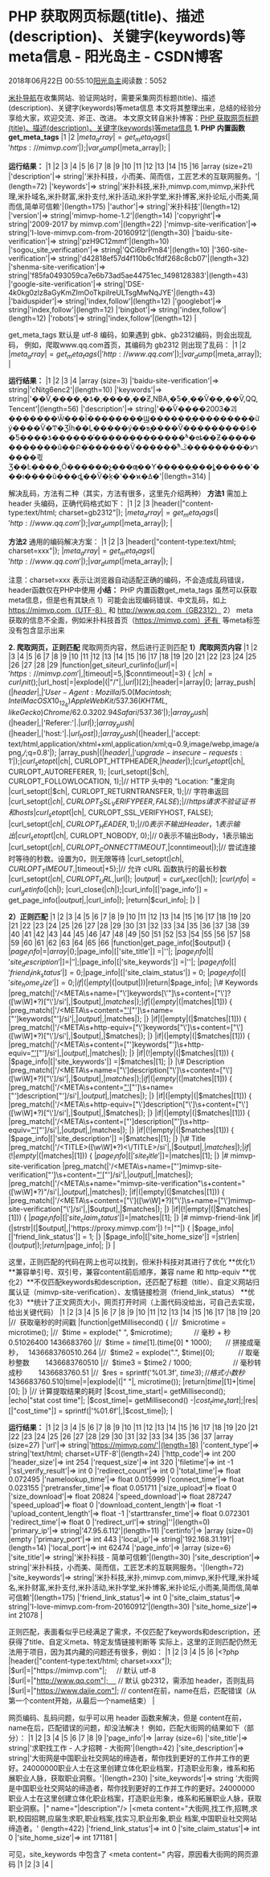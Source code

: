 
# PHP 获取网页标题(title)、描述(description)、关键字(keywords)等meta信息 - 阳光岛主 - CSDN博客

2018年06月22日 00:55:10[阳光岛主](https://me.csdn.net/sunboy_2050)阅读数：5052


[米扑导航](https://site.mimvp.com)在收集网站、验证网站时，需要采集网页标题(title)、描述(description)、关键字(keywords)等meta信息
本文将其整理出来，总结的经验分享给大家，欢迎交流、斧正、改进。
本文原文转自米扑博客：[PHP 获取网页标题(title)、描述(description)、关键字(keywords)等meta信息](https://blog.mimvp.com/article/23089.html)
**1. PHP 内置函数 get_meta_tags**
|1
|2
|$meta_array|= get_meta_tags(|'https://mimvp.com'|);
|var_dump(|$meta_array|);
|

**运行结果：**
|1
|2
|3
|4
|5
|6
|7
|8
|9
|10
|11
|12
|13
|14
|15
|16
|array (size=21)
|'description'|=> string|'米扑科技，小而美、简而信，工匠艺术的互联网服务。'|(length=72)
|'keywords'|=> string|'米扑科技,米扑,mimvp.com,mimvp,米扑代理,米扑域名,米扑财富,米扑支付,米扑活动,米扑学堂,米扑博客,米扑论坛,小而美,简而信,简单可信赖'|(length=175)
|'author'|=> string|'米扑科技'|(length=12)
|'version'|=> string|'mimvp-home-1.2'|(length=14)
|'copyright'|=> string|'2009-2017 by mimvp.com'|(length=22)
|'mimvp-site-verification'|=> string|'I-love-mimvp.com-from-20160912'|(length=30)
|'baidu-site-verification'|=> string|'pzH9C12mmf'|(length=10)
|'sogou_site_verification'|=> string|'QCi6brPm84'|(length=10)
|'360-site-verification'|=> string|'d42818ef57d4f110b6c1fdf268c8cb07'|(length=32)
|'shenma-site-verification'|=> string|'f85fa0493059ca7e6b73ad5ae44751ec_1498128383'|(length=43)
|'google-site-verification'|=> string|'DSE-4k0kg0zlz8aGyKmZImOoTkpiIreULTsgMwNqJYE'|(length=43)
|'baiduspider'|=> string|'index,follow'|(length=12)
|'googlebot'|=> string|'index,follow'|(length=12)
|'bingbot'|=> string|'index,follow'|(length=12)
|'robots'|=> string|'index,follow'|(length=12)
|

get_meta_tags 默认是 utf-8 编码，如果遇到 gbk、gb2312编码，则会出现乱码，
例如，爬取www.qq.com首页，其编码为 gb2312 则出现了乱码：
|1
|2
|$meta_array|= get_meta_tags(|'http://www.qq.com'|);
|var_dump(|$meta_array|);
|

**运行结果：**
|1
|2
|3
|4
|array (size=3)
|'baidu-site-verification'|=> string|'cNitg6enc2'|(length=10)
|'keywords'|=> string|'��Ѷ,����,�ƾ�,����,��Ƶ,NBA,�Ƽ�,��Ѷ��,��Ѷ,QQ,Tencent'|(length=56)
|'description'|=> string|'��Ѷ����2003�괴�������Ѿ���Ϊ��������Ϣ������ֱ���������ữý����Ѷ�Ͳ�ƷΪһ��Ļ�����ý��ƽ̨����Ѷ���������š��Ƽ����ƾ������֡�������������ʱ�еȶ��Ƶ������������û��Բ�ͬ������Ѷ������ͬʱרע��ͬ�������ݣ����쾫Ʒ��Ŀ����˳Ӧ������չ���ƣ��Ƴ�����ֱ���ȴ�����ʽ���ı����û���ȡ��Ѷ�ķ�ʽ��ϰ�ߡ�'|(length=314)
|

解决乱码，方法有二种（其实，方法有很多，这里先介绍两种）
**方法1**
需加上 header 头编码，正确代码格式如下：
|1
|2
|3
|header(|"content-type:text/html; charset=gb2312"|);
|$meta_array|= get_meta_tags(|'http://www.qq.com'|);
|var_dump(|$meta_array|);
|

**方法2**
通用的编码解决方案：
|1
|2
|3
|header(|"content-type:text/html; charset=xxx"|);
|$meta_array|= get_meta_tags(|'http://www.qq.com'|);
|var_dump(|$meta_array|);
|

注意：charset=xxx 表示让浏览器自动适配正确的编码，不会造成乱码错误，header函数仅在PHP中使用
**小结：**
PHP 内置函数get_meta_tags 虽然可以获取meta信息，但是也有其缺点
1）可能会出现编码错误、中文乱码，如上 https://mimvp.com（UTF-8） 和 http://www.qq.com（GB2312）
2） meta 获取的信息不全面，例如米扑科技首页（https://mimvp.com）还有 <meta charset="utf-8"> 等meta标签没有包含显示出来

**2. 爬取网页，正则匹配**
爬取网页内容，然后进行正则匹配
**1）爬取网页内容**
|1
|2
|3
|4
|5
|6
|7
|8
|9
|10
|11
|12
|13
|14
|15
|16
|17
|18
|19
|20
|21
|22
|23
|24
|25
|26
|27
|28
|29
|function|get_siteurl_curlinfo(|$url|=|'https://mimvp.com'|,|$timeout|=5,|$conntimeout|=3) {
|$ch|= curl_init();
|$url_host|=|explode|(|"/"|,|$url|)[2];
|$header|=|array|();
|array_push|(|$header|,|'User-Agent: Mozilla/5.0 (Macintosh; Intel Mac OS X 10_12_6) AppleWebKit/537.36 (KHTML, like Gecko) Chrome/62.0.3202.94 Safari/537.36'|);
|array_push|(|$header|,|'Referer:'|.|$url|);
|array_push|(|$header|,|'host:'|.|$url_host|);
|array_push|(|$header|,|'accept:  text/html,application/xhtml+xml,application/xml;q=0.9,image/webp,image/apng,*/*;q=0.8'|);
|array_push|(|$header|,|'upgrade-insecure-requests:1'|);
|curl_setopt(|$ch|, CURLOPT_HTTPHEADER,|$header|);
|curl_setopt(|$ch|, CURLOPT_AUTOREFERER, 1);
|curl_setopt(|$ch|, CURLOPT_FOLLOWLOCATION, 1);|// HTTP 头中的 "Location: "重定向
|curl_setopt(|$ch|, CURLOPT_RETURNTRANSFER, 1);|// 字符串返回
|curl_setopt(|$ch|, CURLOPT_SSL_VERIFYPEER, FALSE);|// https请求 不验证证书和hosts
|curl_setopt(|$ch|, CURLOPT_SSL_VERIFYHOST, FALSE);
|curl_setopt(|$ch|, CURLOPT_HEADER, 1);|// 0表示不输出Header，1表示输出
|curl_setopt(|$ch|, CURLOPT_NOBODY, 0);|// 0表示不输出Body，1表示输出
|curl_setopt(|$ch|, CURLOPT_CONNECTTIMEOUT,|$conntimeout|);|// 尝试连接时等待的秒数。设置为0，则无限等待
|curl_setopt(|$ch|, CURLOPT_TIMEOUT,|$timeout|+5);|// 允许 cURL 函数执行的最长秒数
|curl_setopt(|$ch|, CURLOPT_URL,|$url|);
|$output|= curl_exec(|$ch|);
|$curl_info|= curl_getinfo(|$ch|);
|curl_close(|$ch|);
|$curl_info|[|'page_info'|] = get_page_info(|$output|,|$curl_info|);
|return|$curl_info|;
|}
|

**2）正则匹配**
|1
|2
|3
|4
|5
|6
|7
|8
|9
|10
|11
|12
|13
|14
|15
|16
|17
|18
|19
|20
|21
|22
|23
|24
|25
|26
|27
|28
|29
|30
|31
|32
|33
|34
|35
|36
|37
|38
|39
|40
|41
|42
|43
|44
|45
|46
|47
|48
|49
|50
|51
|52
|53
|54
|55
|56
|57
|58
|59
|60
|61
|62
|63
|64
|65
|66
|function|get_page_info(|$output|) {
|$page_info|=|array|();
|$page_info|[|'site_title'|] =|''|;
|$page_info|[|'site_description'|] =|''|;
|$page_info|[|'site_keywords'|] =|''|;
|$page_info|[|'friend_link_status'|] = 0;
|$page_info|[|'site_claim_status'|] = 0;
|$page_info|[|'site_home_size'|] = 0;
|if|(|empty|(|$output|))|return|$page_info|;
|\# Keywords
|preg_match(|'/<META\s+name=["\']keywords[\'"]\s+content=["\']?([\w\W]*?)["\']/si'|,|$output|,|$matches|);
|if|(|empty|(|$matches|[1])) {
|preg_match(|'/<META\s+content=["\']([\w\W]*?)["\']\s+name=["\']keywords["\']/si'|,|$output|,|$matches|);
|}
|if|(|empty|(|$matches|[1])) {
|preg_match(|'/<META\s+http-equiv=["\']keywords["\']\s+content=["\']([\w\W]*?)["\']/si'|,|$output|,|$matches|);
|}
|if|(|empty|(|$matches|[1])) {
|preg_match(|'/<META\s+content=["\']keywords["\']\s+http-equiv=["\']([\w\W]*?)["\']/si'|,|$output|,|$matches|);
|}
|if|(!|empty|(|$matches|[1])) {
|$page_info|[|'site_keywords'|] =|$matches|[1];
|}
|\# Description
|preg_match(|'/<META\s+name=["\']description["\']\s+content=["\']([\w\W]*?)["\']/si'|,|$output|,|$matches|);
|if|(|empty|(|$matches|[1])) {
|preg_match(|'/<META\s+content=["\']([\w\W]*?)["\']\s+name=["\']description["\']/si'|,|$output|,|$matches|);
|}
|if|(|empty|(|$matches|[1])) {
|preg_match(|'/<META\s+http-equiv=["\']description["\']\s+content=["\']([\w\W]*?)["\']/si'|,|$output|,|$matches|);
|}
|if|(|empty|(|$matches|[1])) {
|preg_match(|'/<META\s+content=["\']description["\']\s+http-equiv=["\']([\w\W]*?)["\']/si'|,|$output|,|$matches|);
|}
|if|(!|empty|(|$matches|[1])) {
|$page_info|[|'site_description'|] =|$matches|[1];
|}
|\# Title
|preg_match(|'/<TITLE>([\w\W]*?)<\/TITLE>/si'|,|$output|,|$matches|);
|if|(!|empty|(|$matches|[1])) {
|$page_info|[|'site_title'|] =|$matches|[1];
|}
|\# mimvp-site-verification
|preg_match(|'/<META\s+name=["\']mimvp-site-verification["\']\s+content=["\']([\w\W]*?)["\']/si'|,|$output|,|$matches|);
|preg_match(|'/<META\s+name="mimvp-site-verification"\s+content="([\w\W]*?)"/si'|,|$output|,|$matches|);
|if|(|empty|(|$matches|[1])) {
|preg_match(|'/<META\s+content=["\']([\w\W]*?)["\']\s+name=["\']mimvp-site-verification["\']/si'|,|$output|,|$matches|);
|}
|if|(!|empty|(|$matches|[1])) {
|$page_info|[|'site_claim_status'|] =|$matches|[1];
|}
|\# mimvp-friend-link
|if|(|strstr|(|$output|,|'https://proxy.mimvp.com'|) !=|""|) {
|$page_info|[|'friend_link_status'|] = 1;
|}
|$page_info|[|'site_home_size'|] =|strlen|(|$output|);
|return|$page_info|;
|}
|

这里，正则匹配的代码在网上也可以找到，但米扑科技对其进行了优化
**优化1）**兼容单引号、双引号，兼容content前后顺序，兼容 name 和 http-equiv
**优化2）**不仅匹配keywords和description，还匹配了标题（title）、自定义网站归属认证（mimvp-site-verification）、友情链接检测（friend_link_status）
**优化3）**统计了正文网页大小，网页打开时间（上面代码没给出，可自己去实现，给出关键代码）
|1
|2
|3
|4
|5
|6
|7
|8
|9
|10
|11
|12
|13
|14
|15
|16
|17
|18
|19
|20
|//  获取毫秒的时间戳
|function|getMillisecond() {
|//  $microtime = microtime();
|//  $time = explode(" ", $microtime);           // 毫秒 + 秒   0.51026400 1436683760
|//  $time = $time[1] . ($time[0] * 1000);       // 拼接成毫秒，   1436683760510.264
|//  $time2 = explode(".", $time)[0];            // 取毫秒整数        1436683760510
|//  $time3 = $time2 / 1000;                     // 毫秒转成秒        1436683760.51
|//  $res = sprintf('%01.3f', $time3);           // 格式小数秒        1436683760.510
|$time|=|explode|(|" "|, microtime());
|return|$time|[1] +|$time|[0];
|}
|// 计算提取结果的耗时
|$cost_time_start|= getMillisecond();
|echo|"stat cost time"|;
|$cost_time|= getMillisecond() -|$cost_time_start|;
|$res|[|"cost_time"|] = sprintf(|'%01.6f'|,|$cost_time|);
|

**运行结果：**
|1
|2
|3
|4
|5
|6
|7
|8
|9
|10
|11
|12
|13
|14
|15
|16
|17
|18
|19
|20
|21
|22
|23
|24
|25
|26
|27
|28
|29
|30
|31
|32
|33
|34
|35
|36
|37
|array (size=27)
|'url'|=> string|'https://mimvp.com/'|(length=18)
|'content_type'|=> string|'text/html; charset=UTF-8'|(length=24)
|'http_code'|=> int 200
|'header_size'|=> int 254
|'request_size'|=> int 320
|'filetime'|=> int -1
|'ssl_verify_result'|=> int 0
|'redirect_count'|=> int 0
|'total_time'|=> float 0.072495
|'namelookup_time'|=> float 0.015999
|'connect_time'|=> float 0.023155
|'pretransfer_time'|=> float 0.051711
|'size_upload'|=> float 0
|'size_download'|=> float 20824
|'speed_download'|=> float 287247
|'speed_upload'|=> float 0
|'download_content_length'|=> float -1
|'upload_content_length'|=> float -1
|'starttransfer_time'|=> float 0.072301
|'redirect_time'|=> float 0
|'redirect_url'|=> string|''|(length=0)
|'primary_ip'|=> string|'47.95.6.112'|(length=11)
|'certinfo'|=>
|array (size=0)
|empty
|'primary_port'|=> int 443
|'local_ip'|=> string|'192.168.31.191'|(length=14)
|'local_port'|=> int 62474
|'page_info'|=>
|array (size=6)
|'site_title'|=> string|'米扑科技 - 简单可信赖'|(length=30)
|'site_description'|=> string|'米扑科技，小而美、简而信，工匠艺术的互联网服务。'|(length=72)
|'site_keywords'|=> string|'米扑科技,米扑,mimvp.com,mimvp,米扑代理,米扑域名,米扑财富,米扑支付,米扑活动,米扑学堂,米扑博客,米扑论坛,小而美,简而信,简单可信赖'|(length=175)
|'friend_link_status'|=> int 0
|'site_claim_status'|=> string|'I-love-mimvp.com-from-20160912'|(length=30)
|'site_home_size'|=> int 21078
|

正则匹配，表面看似乎已经满足了需求，不仅匹配了keywords和description，还获得了title、自定义meta、特定友情链接判断等
实际上，这里的正则匹配仍然无法用于项目，因为其内藏的问题还有很多，例如：
|1
|2
|3
|4
|5
|6
|<?php
|header(|"content-type:text/html; charset=xxx"|);
|$url|=|"https://mimvp.com"|;     // 默认 utf-8
|$url|=|"http://www.qq.com"|;     // 默认 gb2312，需添加 header，否则乱码
|$url|=|"https://www.dajie.com"|; // content在前，name在后，匹配错误（从第一个content开始，从最后一个name结束）
|

网页编码、乱码问题，似乎可以用 header 函数来解决，但是 content在前，name在后，匹配错误的问题，却没法解决！
例如，匹配大街网的结果如下（部分）：
|1
|2
|3
|4
|5
|6
|7
|8
|9
|'page_info'|=>
|array (size=6)
|'site_title'|=> string|'求职找工作 - 人才招聘 - 大街网'|(length=42)
|'site_description'|=> string|'大街网是中国职业社交网站的缔造者，帮你找到更好的工作并工作的更好。24000000职业人士在这里创建立体化职业档案，打造职业形象，维系和拓展职业人脉，获取职业洞察。'|(length=230)
|'site_keywords'|=> string '大街网是中国职业社交网站的缔造者，帮你找到更好的工作并工作的更好。24000000职业人士在这里创建立体化职业档案，打造职业形象，维系和拓展职业人脉，获取职业洞察。|" name="|description"/>
|<meta content="大街网,找工作,招聘,求职,校园招聘,应届生求职,职业档案,找实习,职业形象,职业 档案,中国职业社交网站缔造者。' (length=422)
|'friend_link_status'|=> int 0
|'site_claim_status'|=> int 0
|'site_home_size'|=> int 171181
|

可见，site_keywords 中包含了 <meta content=" 内容，原因看大街网的网页源码
|1
|2
|3
|4
|<title>求职找工作 - 人才招聘 - 大街网<|/title|>
|<link rel=|"shortcut icon"|href=|"https://assets.dajieimg.com/images/favicon.ico"|/>
|<meta content=|"大街网是中国职业社交网站的缔造者，帮你找到更好的工作并工作的更好。24000000职业人士在这里创建立体化职业档案，打造职业形象，维系和拓展职业人脉，获取职业洞察。"|name=|"description"|/>
|<meta content=|"大街网,找工作,招聘,求职,校园招聘,应届生求职,职业档案,找实习,职业形象,职业 档案,中国职业社交网站缔造者。"|name=|"keywords"|/>
|

匹配出错的原因，即上文我已经在注释里说明的：content在前，name在后，匹配错误（从第一个content开始，从最后一个name结束）
这里，使用get_meta_tags('https://www.dajie.com');则不会出现上面的问题，但其无法获取标题title等meta信息
有没有更好的方法呢？既能获得正确的meta，又能获得title、自定义meta、特定字符串匹配（如友情链接）等
答案，当然是有的，但是需要自己写代码实现，且比正则匹配、get_meta_tags 的功能更加强大！

**3. 改进网页正则匹配**
前面的两个方法，并不能完全且完美的满足我们米扑科技的最基本的需求：
需求1） 正确的获取 keywords、description
需求2） 正确的获取 title、自定义meta、检测特定字符串（如友情链接）等
于是，自己动手写了
**原理思路：**
1）首先，正则匹配，获取全部的meta信息
2）然后，保存每一个meta的key和value到数组（实现了一个自己的get_meta_tags函数）
3）最后，提取 keywords和description
**优化的正则匹配代码**
|1
|2
|3
|4
|5
|6
|7
|8
|9
|10
|11
|12
|13
|14
|15
|16
|17
|18
|19
|20
|21
|22
|23
|24
|25
|26
|27
|28
|29
|30
|31
|32
|33
|34
|35
|36
|37
|38
|39
|40
|41
|42
|43
|44
|45
|46
|47
|48
|49
|50
|51
|52
|53
|54
|55
|56
|57
|58
|59
|60
|61
|62
|63
|64
|65
|66
|67
|68
|69
|70
|71
|72
|73
|74
|75
|76
|77
|78
|79
|80
|81
|82
|83
|84
|85
|86
|87
|88
|89
|90
|91
|92
|93
|function|get_page_info(|$output|,|$curl_info|=|array|()) {
|$page_info|=|array|();
|$page_info|[|'site_title'|] =|''|;
|$page_info|[|'site_description'|] =|''|;
|$page_info|[|'site_keywords'|] =|''|;
|$page_info|[|'friend_link_status'|] = 0;
|$page_info|[|'site_claim_status'|] = 0;
|$page_info|[|'site_home_size'|] = 0;
|if|(|empty|(|$output|))|return|$page_info|;
|// 获取网页编码，把非utf-8网页编码转成utf-8，防止网页出现乱码
|$meta_content_type|=|''|;
|if|(isset(|$curl_info|[|'content_type'|]) &&|strstr|(|$curl_info|[|'content_type'|],|"charset="|) !=|""|) {
|$meta_content_type|=|explode|(|"charset="|,|$curl_info|[|'content_type'|])[1];
|}
|if|(|$meta_content_type|==|''|) {
|preg_match(|'/<META\s+http-equiv="Content-Type"\s+content="([\w\W]*?)"/si'|,|$output|,|$matches|);|// 中文编码，如 http://www.qq.com
|if|(|empty|(|$matches|[1])) {
|preg_match(|'/<META\s+content="([\w\W]*?)"\s+http-equiv="Content-Type"/si'|,|$output|,|$matches|);
|}
|if|(|empty|(|$matches|[1])) {
|preg_match(|'/<META\s+charset="([\w\W]*?)"/si'|,|$output|,|$matches|);|// 特殊字符编码，如 http://www.500.com
|}
|if|(!|empty|(|$matches|[1]) &&|strstr|(|$matches|[1],|"charset="|) !=|""|) {
|$meta_content_type|=|explode|(|"charset="|,|$matches|[1])[1];
|}
|}
|if|(!in_array(|strtolower|(|$meta_content_type|),|array|(|''|,|'utf-8'|,|'utf8'|))) {
|$output|= mb_convert_encoding(|$output|,|"utf-8"|,|$meta_content_type|);|// gbk, gb2312
|}
|// 若网页仍然有乱码，有乱码则gbk转utf-8
|if|(json_encode(|$output|) ==|''||| json_encode(|$output|) == null) {
|$output|= mb_convert_encoding(|$output|,|"utf-8"|,|'gbk'|);
|}
|$page_info|[|'site_home_size'|] =|strlen|(|$output|);
|\# Title
|preg_match(|'/<TITLE>([\w\W]*?)<\/TITLE>/si'|,|$output|,|$matches|);
|if|(!|empty|(|$matches|[1])) {
|$page_info|[|'site_title'|] =|$matches|[1];
|}
|// 正则匹配，获取全部的meta元数据
|preg_match_all(|'/<META(.*?)>/si'|,|$output|,|$matches|);
|$meta_str_array|=|$matches|[0];
|$meta_array|=|array|();
|$meta_array|[|'description'|] =|''|;
|$meta_array|[|'keywords'|] =|''|;
|foreach|(|$meta_str_array|as|$meta_str|) {
|preg_match(|'/<META\s+name="([\w\W]*?)"\s+content="([\w\W]*?)"/si'|,|$meta_str|,|$res|);
|if|(!|empty|(|$res|))|$meta_array|[|strtolower|(|$res|[1])] =|$res|[2];
|preg_match(|'/<META\s+content="([\w\W]*?)"\s+name="([\w\W]*?)"/si'|,|$meta_str|,|$res|);
|if|(!|empty|(|$res|))|$meta_array|[|strtolower|(|$res|[2])] =|$res|[1];
|preg_match(|'/<META\s+http-equiv="([\w\W]*?)"\s+content="([\w\W]*?)"/si'|,|$meta_str|,|$res|);
|if|(!|empty|(|$res|))|$meta_array|[|strtolower|(|$res|[1])] =|$res|[2];
|preg_match(|'/<META\s+content="([\w\W]*?)"\s+http-equiv="([\w\W]*?)"/si'|,|$meta_str|,|$res|);
|if|(!|empty|(|$res|))|$meta_array|[|strtolower|(|$res|[2])] =|$res|[1];
|preg_match(|'/<META\s+scheme="([\w\W]*?)"\s+content="([\w\W]*?)"/si'|,|$meta_str|,|$res|);
|if|(!|empty|(|$res|))|$meta_array|[|strtolower|(|$res|[1])] =|$res|[2];
|preg_match(|'/<META\s+content="([\w\W]*?)"\s+scheme="([\w\W]*?)"/si'|,|$meta_str|,|$res|);
|if|(!|empty|(|$res|))|$meta_array|[|strtolower|(|$res|[2])] =|$res|[1];
|}
|$page_info|[|'site_keywords'|] =|$meta_array|[|'keywords'|];
|$page_info|[|'site_description'|] =|$meta_array|[|'description'|];
|$page_info|[|'meta_array'|] =|$meta_array|;
|\# mimvp-site-verification
|preg_match(|'/<META\s+name="mimvp-site-verification"\s+content="([\w\W]*?)"/si'|,|$output|,|$matches|);
|if|(|empty|(|$matches|[1])) {
|preg_match(|'/<META\s+content="([\w\W]*?)"\s+name="mimvp-site-verification"/si'|,|$output|,|$matches|);
|}
|if|(!|empty|(|$matches|[1])) {
|$page_info|[|'site_claim_status'|] = 1;
|}
|\# mimvp-site-verification
|if|(|strstr|(|$output|,|'https://proxy.mimvp.com'|) !=|""|) {
|$page_info|[|'friend_link_status'|] = 1;
|}
|return|$page_info|;
|}
|

运行结果，解决方法1 大街网的问题：
|1
|2
|3
|4
|5
|6
|7
|8
|9
|10
|11
|12
|13
|14
|15
|16
|'page_info'|=>
|array (size=7)
|'site_title'|=> string|'求职找工作 - 人才招聘 - 大街网'|(length=42)
|'site_description'|=> string|'大街网是中国职业社交网站的缔造者，帮你找到更好的工作并工作的更好。24000000职业人士在这里创建立体化职业档案，打造职业形象，维系和拓展职业人脉，获取职业洞察。'|(length=230)
|'site_keywords'|=> string|'大街网,找工作,招聘,求职,校园招聘,应届生求职,职业档案,找实习,职业形象,职业 档案,中国职业社交网站缔造者。'|(length=149)
|'friend_link_status'|=> int 0
|'site_claim_status'|=> int 0
|'site_home_size'|=> int 171177
|'meta_array'|=>
|array (size=6)
|'description'|=> string|'大街网是中国职业社交网站的缔造者，帮你找到更好的工作并工作的更好。24000000职业人士在这里创建立体化职业档案，打造职业形象，维系和拓展职业人脉，获取职业洞察。'|(length=230)
|'keywords'|=> string|'大街网,找工作,招聘,求职,校园招聘,应届生求职,职业档案,找实习,职业形象,职业 档案,中国职业社交网站缔造者。'|(length=149)
|'referrer'|=> string|'always'|(length=6)
|'content-type'|=> string|'text/html; charset=UTF-8'|(length=24)
|'x-ua-compatible'|=> string|'ie=8'|(length=4)
|'saoatech-site-verification'|=> string|'N2Y5MzU2M2YyNmVhOTllMGQwYmI4NzAwMTIxYmE2ZDU='|(length=44)
|

一切都在代码里，核心有两个：
1）匹配了所有meta信息，实现了自定义的get_meta_tags
2）解决网页乱码的问题，否则获取的数据是乱码或为空
正则匹配，基本可以解决一切问题了
但是用正则解决的问题，一般还会考虑有HTMP Parse解析来提取元素 element

**4. HTML Dom 解析网页，提取元素内容**
方法3 正则解析网页，是一个非常好的方法，这里再附加介绍一种 HTML Dom 解析，替换方法3的正则匹配即可
|1
|2
|3
|4
|5
|6
|7
|8
|9
|10
|11
|12
|13
|14
|15
|16
|17
|18
|19
|20
|21
|22
|23
|24
|25
|26
|27
|$doc|=|new|DOMDocument();
|@|$doc|->loadHTML(|$output|);
|// title
|$nodes|=|$doc|->getElementsByTagName(|'title'|);
|$title|=|$nodes|->item(0)->nodeValue;
|// meta
|$meta_array|=|array|();
|$metas|=|$doc|->getElementsByTagName(|'meta'|);
|for|(|$i|= 0;|$i|<|$metas|->length;|$i|++) {
|$meta|=|$metas|->item(|$i|);
|if|(|$meta|->getAttribute(|'name'|)) {
|$meta_array|[|strtolower|(|$meta|->getAttribute(|'name'|))] =|$meta|->getAttribute(|'content'|);
|}
|if|(|$meta|->getAttribute(|'http-equiv'|)) {
|$meta_array|[|strtolower|(|$meta|->getAttribute(|'http-equiv'|))] =|$meta|->getAttribute(|'content'|);
|}
|if|(|$meta|->getAttribute(|'scheme'|)) {
|$meta_array|[|strtolower|(|$meta|->getAttribute(|'scheme'|))] =|$meta|->getAttribute(|'content'|);
|}
|}
|$page_info|[|'site_title'|] =|$title|;
|$page_info|[|'site_keywords'|] =|$meta_array|[|'keywords'|];
|$page_info|[|'site_description'|] =|$meta_array|[|'description'|];
|$page_info|[|'meta_array'|] =|$meta_array|;
|

遇到问题，一般采用方法3 和 方法4，基本可以解决80%的网页抓取问题
此方法4和方法3，能够正常解析网页的前提是网页内容不能有乱码，
解决乱码详见方法1和方法3，深究代码，注释已给出了四种方法
下面给出测试case，供你验证乱码问题：
|1
|2
|3
|4
|5
|6
|7
|<?php
|header(|"content-type:text/html; charset=xxx"|);
|$url|=|"https://mimvp.com"|;     // 默认 utf-8
|$url|=|"http://www.qq.com"|;     // 默认 gb2312，需添加 header，否则乱码
|$url|=|"https://www.dajie.com"|; // content在前，name在后，匹配错误（从第一个content开始，从最后一个name结束）
|$url|=|"http://dytt8.net"|;      // 无法获得网页编码，则用 json_encode(|$output|) ==|''|检测网页乱码
|


**附上****[HTML <meta> 标签](http://www.w3school.com.cn/tags/tag_meta.asp)**
**定义和用法**
<meta> 元素可提供有关页面的元信息（meta-information），比如针对搜索引擎和更新频度的描述和关键词。
<meta> 标签位于文档的头部，不包含任何内容。<meta> 标签的属性定义了与文档相关联的名称/值对。
**HTML 与 XHTML 之间的差异**
在 HTML 中，<meta> 标签没有结束标签。
在 XHTML 中，<meta> 标签必须被正确地关闭。
**提示和注释**
注释：<meta> 标签永远位于 head 元素内部。
注释：元数据总是以名称/值的形式被成对传递的。
必需的属性
|属性|值|描述|
|content|some_text|定义与 http-equiv 或 name 属性相关的元信息|
可选的属性
|属性|值|描述|
|http-equiv|content-type
|expires
|refresh
|set-cookie
|把 content 属性关联到 HTTP 头部。|
|name|author
|description
|keywords
|generator
|revised
|others
|把 content 属性关联到一个名称。|
|scheme|some_text|定义用于翻译 content 属性值的格式。|

**总结**
至此，本文比较详细、全面的总结了PHP获取网页标题(title)、描述(description)、关键字(keywords)等meta信息的多种方法
方法3，米扑科技自己写代码，改进了网页匹配，实现了获取全部meta信息，比PHP内置的get_meta_tags函数功能更加强大，也实现了一些自定义需求，基本满足了米扑科技的项目要求。其中，还有一些技术细节处理，需根据项目改进优化，这里就不给出了。
本文分析了抓取网页遇到的多种问题，并给出了一个比较完善的匹配解决方案，
本文基本可解决90%的网页匹配问题，余下的10%问题，在项目中遇到了就去逐步解决
例如，有些网站禁止了curl、wget爬虫，也有的强制需要cookie、referer、host等header参数
解决方案就是 PHP + Selenium + Firefox，通过虚拟浏览器爬取展现网页内容，并抓取其内容再解析，且听下文分解
**应用实例**
本文PHP匹配抓取网页，应用于米扑科技的项目有[米扑导航](https://site.mimvp.com/)、[米扑代理](https://proxy.mimvp.com/)、[米扑博客](https://blog.mimvp.com/)、[米扑域名](https://domain.mimvp.com/)等
为方便客户，米扑科技提供了对外的API接口：[https://site.mimvp.com/api/header.php](https://site.mimvp.com/api/header.php)


